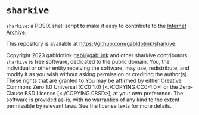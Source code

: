 <!--
sharkive [https://github.com/gabldotink/sharkive]
/README.md
SPDX-License-Identifier: CC0-1.0 OR 0BSD
-->

<!-- limit lines to 80 printed characters when possible ------------------- -->

# `sharkive`

`sharkive`: a POSIX shell script to make it easy to contribute to the
[Internet Archive](https://archive.org/).

This repository is available at <https://github.com/gabldotink/sharkive>.

Copyright 2023 gabldotink <gabl@gabl.ink> and other sharkive contributors.
`sharkive` is free software, dedicated to the public domain. You, the
individual or other entity receiving the software, may use, redistribute, and
modify it as you wish without asking permission or crediting the author(s).
These rights that are granted to You may be affirmed by either
Creative Commons Zero 1.0 Universal (CC0 1.0) [<./COPYING.CC0-1.0>]
or the Zero-Clause BSD License [<./COPYING.0BSD>], at your own preference.
The software is provided as-is, with no warranties of any kind to the extent
permissible by relevant laws. See the license texts for more details.
